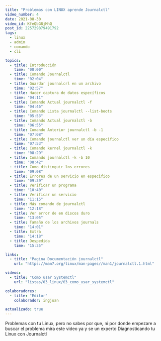```yaml
---
title: "Problemas con LINUX aprende Journalctl"
video_number: 4
date: 2021-08-30
video_id: KfeQbG8jMhQ
post_id: 225729879491792
tags:
  - linux
  - admin
  - comando
  - cli

topics:
  - title: Introducción
    time: "00:00"
  - title: Comando Journalctl
    time: "02:04"
  - title: Guardar journalcrl en un archivo
    time: "02:57"
  - title: Hacer captura de datos específicos
    time: "04:11"
  - title: Comando Actual journalctl -f
    time: "04:46"
  - title: Comando Lista journalctl --list-boots
    time: "05:53"
  - title: Comando Actual journalctl -b
    time: "06:55"
  - title: Comando Anterior journalctl -b -1
    time: "07:08"
  - title: Comando journalctl ver un día especifico
    time: "07:53"
  - title: Comando kernel journalctl -k
    time: "08:29"
  - title: Comando journalctl -k -b 10
    time: "08:42"
  - title: Como distinguir los errores
    time: "09:08"
  - title: Errores de un servicio en especifico
    time: "09:39"
  - title: Verificar un programa
    time: "10:40"
  - title: Verificar un servicio
    time: "11:15"
  - title: Más comando de journalctl
    time: "12:18"
  - title: Ver error de en discos duro
    time: "13:05"
  - title: Tamaño de los archivos journals
    time: "14:01"
  - title: Extra
    time: "14:18"
  - title: Despedida
    time: "15:35"

links:
  - title: "Pagina Documentación journalctl"
    url: "https://man7.org/linux/man-pages//man1/journalctl.1.html"

videos:
  - title: "Como usar Systemctl"
    url: "listas/03_linux/03_como_usar_systemctl"

colaboradores:
  - title: "Editor"
    colaborador: ingjuan

actualizado: true
---
```


Problemas con tu Linux, pero no sabes por que, ni por donde empezare a buscar el problema mira este video ya y se un experto Diagnosticando tu Linux con Journalctl
